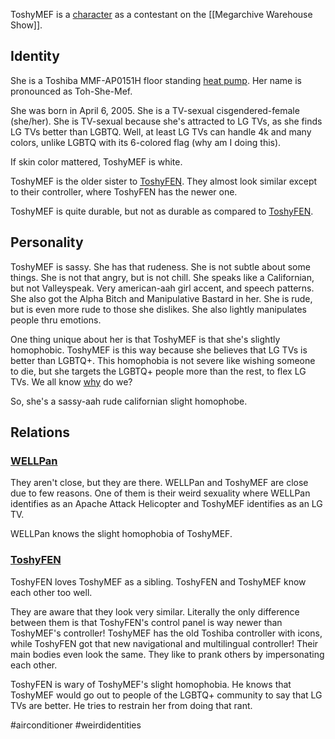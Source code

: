 ToshyMEF is a [character](Characters) as a contestant on the [[Megarchive Warehouse Show]].
## Identity
She is a Toshiba MMF-AP0151H floor standing [heat pump](Air%20Conditioners.md). Her name is pronounced as Toh-She-Mef.

She was born in April 6, 2005. She is a TV-sexual cisgendered-female (she/her). She is TV-sexual because she's attracted to LG TVs, as she finds LG TVs better than LGBTQ. Well, at least LG TVs can handle 4k and many colors, unlike LGBTQ with its 6-colored flag (why am I doing this).

If skin color mattered, ToshyMEF is white.

ToshyMEF is the older sister to [ToshyFEN](ToshyFEN.md). They almost look similar except to their controller, where ToshyFEN has the newer one.

ToshyMEF is quite durable, but not as durable as compared to [ToshyFEN](ToshyFEN.md).

## Personality
ToshyMEF is sassy. She has that rudeness. She is not subtle about some things. She is not that angry, but is not chill. She speaks like a Californian, but not Valleyspeak. Very american-aah girl accent, and speech patterns. She also got the Alpha Bitch and Manipulative Bastard in her. She is rude, but is even more rude to those she dislikes. She also lightly manipulates people thru emotions.

One thing unique about her is that ToshyMEF is that she's slightly homophobic. ToshyMEF is this way because she believes that LG TVs is better than LGBTQ+. This homophobia is not severe like wishing someone to die, but she targets the LGBTQ+ people more than the rest, to flex LG TVs. We all know [why](#Identity) do we?

So, she's a sassy-aah rude californian slight homophobe.

## Relations

### [WELLPan](WELLPan.md)
They aren't close, but they are there. WELLPan and ToshyMEF are close due to few reasons. One of them is their weird sexuality where WELLPan identifies as an Apache Attack Helicopter and ToshyMEF identifies as an LG TV.

WELLPan knows the slight homophobia of ToshyMEF.

### [ToshyFEN](ToshyFEN.md)
ToshyFEN loves ToshyMEF as a sibling. ToshyFEN and ToshyMEF know each other too well.

They are aware that they look very similar. Literally the only difference between them is that ToshyFEN's control panel is way newer than ToshyMEF's controller! ToshyMEF has the old Toshiba controller with icons, while ToshyFEN got that new navigational and multilingual controller! Their main bodies even look the same. They like to prank others by impersonating each other.

ToshyFEN is wary of ToshyMEF's slight homophobia. He knows that ToshyMEF would go out to people of the LGBTQ+ community to say that LG TVs are better. He tries to restrain her from doing that rant.

#airconditioner #weirdidentities 
